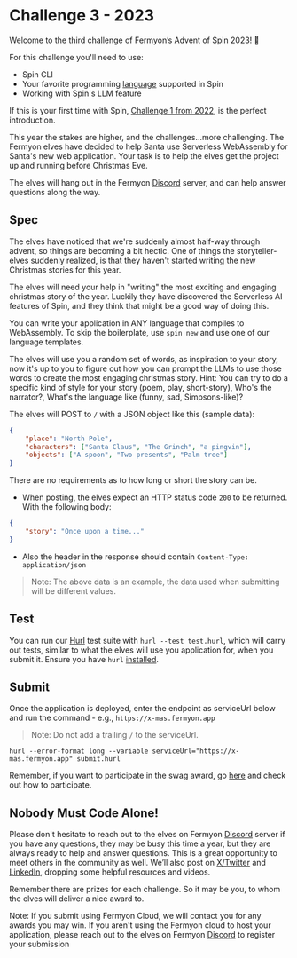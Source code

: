 # Challenge 3 - 2023

Welcome to the third challenge of Fermyon’s Advent of Spin 2023! 🥳

For this challenge you'll need to use:

- Spin CLI
- Your favorite programming [language](https://www.fermyon.com/wasm-languages/webassembly-language-support/) supported in Spin
- Working with Spin's LLM feature

If this is your first time with Spin, [Challenge 1 from 2022](../../2022/CHALLENGE-1/README.md), is the perfect introduction. 

This year the stakes are higher, and the challenges...more challenging. The Fermyon elves have decided to help Santa use Serverless WebAssembly for Santa's new web application. Your task is to help the elves get the project up and running before Christmas Eve.

The elves will hang out in the Fermyon [Discord](https://discord.gg/AAFNfS7NGf) server, and can help answer questions along the way.

## Spec

The elves have noticed that we're suddenly almost half-way through advent, so things are becoming a bit hectic. One of things the storyteller-elves suddenly realized, is that they haven't started writing the new Christmas stories for this year.

The elves will need your help in "writing" the most exciting and engaging christmas story of the year. Luckily they have discovered the Serverless AI features of Spin, and they think that might be a good way of doing this.

You can write your application in ANY language that compiles to WebAssembly. To skip the boilerplate, use `spin new` and use one of our language templates.

The elves will use you a random set of words, as inspiration to your story, now it's up to you to figure out how you can prompt the LLMs to use those words to create the most engaging christmas story. Hint: You can try to do a specific kind of style for your story (poem, play, short-story), Who's the narrator?, What's the language like (funny, sad, Simpsons-like)?

The elves will POST to `/` with a JSON object like this (sample data):
```JSON
{
    "place": "North Pole",
    "characters": ["Santa Claus", "The Grinch", "a pingvin"],
    "objects": ["A spoon", "Two presents", "Palm tree"]
}
```

There are no requirements as to how long or short the story can be.

- When posting, the elves expect an HTTP status code `200` to be returned. With the following body:
```JSON
{
    "story": "Once upon a time..."
}
```
- Also the header in the response should contain `Content-Type: application/json`

> Note: The above data is an example, the data used when submitting will be different values.
> 
## Test

You can run our [Hurl](https://hurl.dev) test suite with `hurl --test test.hurl`, which will carry out tests, similar to what the elves will use you application for, when you submit it. Ensure you have `hurl` [installed](https://hurl.dev/docs/installation.html).

## Submit

Once the application is deployed, enter the endpoint as serviceUrl below and run the command - e.g., `https://x-mas.fermyon.app`

> Note: Do not add a trailing `/` to the serviceUrl.

```shell
hurl --error-format long --variable serviceUrl="https://x-mas.fermyon.app" submit.hurl
```
Remember, if you want to participate in the swag award, go [here](../../README.md#Prizes) and check out how to participate.

## Nobody Must Code Alone!

Please don't hesitate to reach out to the elves on Fermyon [Discord](https://discord.gg/AAFNfS7NGf) server if you have any questions, they may be busy this time a year, but they are always ready to help and answer questions. This is a great opportunity to meet others in the community as well. We’ll also post on [X/Twitter](https://twitter.com/fermyontech) and [LinkedIn](https://www.linkedin.com/company/fermyon), dropping some helpful resources and videos.

Remember there are prizes for each challenge. So it may be you, to whom the elves will deliver a nice award to.

Note: If you submit using Fermyon Cloud, we will contact you for any awards you may win. If you aren't using the Fermyon cloud to host your application, please reach out to the elves on Fermyon [Discord](https://discord.gg/AAFNfS7NGf) to register your submission
